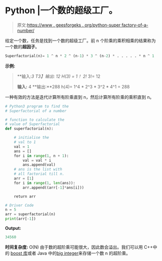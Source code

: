 # Python |一个数的超级工厂。

> 原文:[https://www . geesforgeks . org/python-super factory-of-a-number/](https://www.geeksforgeeks.org/python-superfactorial-of-a-number/)

给定一个数，任务是找到一个数的超级工厂。前 n 个阶乘的乘积相乘的结果称为一个数的**超因子**。

```py
Superfactorial(n)= 1 ^ n * 2 ^ (n-1) * 3 ^ (n-2) * . . . . . * n ^ 1
```

**示例:**

> **输入:**3
> T3】输出: 12
> H(3) = 1！* 2!* 3!= 12
> 
> **输入:** 4
> **输出:**288
> h(4)= 1^4 * 2^3 * 3^2 * 4^1 = 288

一种有效的方法是迭代计算所有阶乘直到 n，然后计算所有阶乘的乘积直到 n。

```py
# Python3 program to find the
# Superfactorial of a number

# function to calculate the
# value of Superfactorial 
def superfactorial(n):

    # initialise the
    # val to 1
    val = 1
    ans = []
    for i in range(1, n + 1):
        val = val * i
        ans.append(val)
    # ans is the list with
    # all factorial till n.
    arr = [1]
    for i in range(1, len(ans)):
        arr.append((arr[-1]*ans[i]))

    return arr

# Driver Code
n = 5
arr = superfactorial(n)
print(arr[-1])
```

**Output:**

```py
34560

```

**时间复杂度:** O(N)
由于数的超阶乘可能很大，因此数会溢出。我们可以用 C++中的 [boost 库](https://www.geeksforgeeks.org/advanced-c-boost-library/)或者 Java 中的[big integer](https://www.geeksforgeeks.org/biginteger-class-in-java/)来存储一个数 n 的超阶乘。